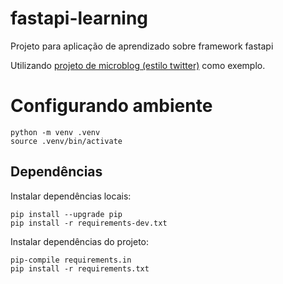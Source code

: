 # fastapi-learning
Projeto para aplicação de aprendizado sobre framework fastapi

Utilizando [projeto de microblog (estilo twitter)](https://github.com/rochacbruno/fastapi-workshop) como exemplo.


# Configurando ambiente
```
python -m venv .venv
source .venv/bin/activate
```

## Dependências
Instalar dependências locais:
```
pip install --upgrade pip
pip install -r requirements-dev.txt
```

Instalar dependências do projeto:
```
pip-compile requirements.in
pip install -r requirements.txt

```
